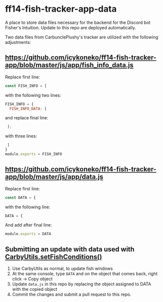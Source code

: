 # ff14-fish-tracker-app-data

A place to store data files necessary for the backend for the Discord bot Fisher's Intuition.  Update to this repo are deployed automatically.

Two data files from CarbunclePlushy's tracker are utilized with the following adjustments:

## https://github.com/icykoneko/ff14-fish-tracker-app/blob/master/js/app/fish_info_data.js
Replace first line:
```js
const FISH_INFO = [
```
with the following two lines:
```js
FISH_INFO = {
  FISH_INFO_DATA: [
```
and replace final line:
```js
 ];
```
with three lines:
```js
 ]
}
module.exports = FISH_INFO
```

## https://github.com/icykoneko/ff14-fish-tracker-app/blob/master/js/app/data.js
Replace first line:
```js
const DATA = {
```
with the following line:
```js
DATA = {
```
And add after final line:
```js
module.exports = DATA
```

## Submitting an update with data used with [CarbyUtils.setFishConditions()](https://github.com/icykoneko/ff14-fish-tracker-app/wiki/Tips-for-New-Fish-Conditions-Research)

1. Use CarbyUtils as normal, to update fish windows
2. At the same console, type `DATA` and on the object that comes back, right click -> Copy object 
3. Update `data.js` in this repo by replacing the object assigned to DATA with the copied object
4. Commit the changes and submit a pull request to this repo.
